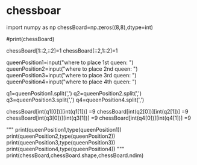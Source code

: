 # chessboar
import numpy as np
chessBoard=np.zeros((8,8),dtype=int)

#print(chessBoard)

chessBoard[1::2,::2]=1
chessBoard[::2,1::2]=1



queenPosition1=input("where to place 1st queen: ")
queenPosition2=input("where to place 2nd queen: ")
queenPosition3=input("where to place 3rd queen: ")
queenPosition4=input("where to place 4th queen: ")

q1=queenPosition1.split(',')
q2=queenPosition2.split(',')
q3=queenPosition3.split(',')
q4=queenPosition4.split(',')

chessBoard[int(q1[0])][int(q1[1])] =9
chessBoard[int(q2[0])][int(q2[1])] =9
chessBoard[int(q3[0])][int(q3[1])] =9
chessBoard[int(q4[0])][int(q4[1])] =9


"""
print(queenPosition1,type(queenPosition1))
print(queenPosition2,type(queenPosition2))
print(queenPosition3,type(queenPosition3))
print(queenPosition4,type(queenPosition4))
"""
print(chessBoard,chessBoard.shape,chessBoard.ndim)
